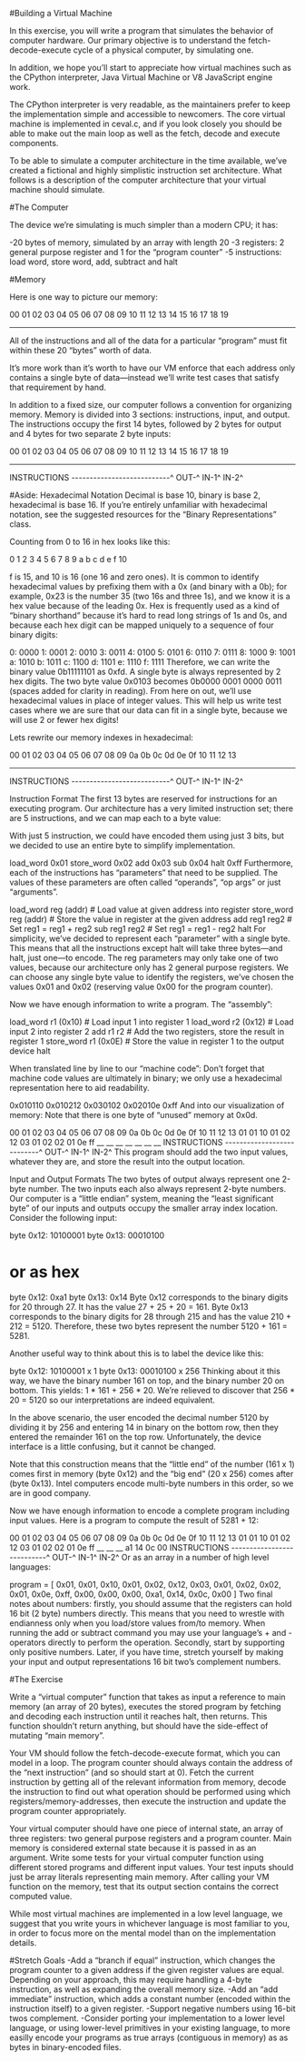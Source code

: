 #Building a Virtual Machine

In this exercise, you will write a program that simulates the behavior of computer hardware. Our primary objective is to understand the fetch-decode-execute cycle of a physical computer, by simulating one.

In addition, we hope you’ll start to appreciate how virtual machines such as the CPython interpreter, Java Virtual Machine or V8 JavaScript engine work.

The CPython interpreter is very readable, as the maintainers prefer to keep the implementation simple and accessible to newcomers. The core virtual machine is implemented in ceval.c, and if you look closely you should be able to make out the main loop as well as the fetch, decode and execute components.

To be able to simulate a computer architecture in the time available, we’ve created a fictional and highly simplistic instruction set architecture. What follows is a description of the computer architecture that your virtual machine should simulate.

#The Computer

The device we’re simulating is much simpler than a modern CPU; it has:

-20 bytes of memory, simulated by an array with length 20
-3 registers: 2 general purpose register and 1 for the “program counter”
-5 instructions: load word, store word, add, subtract and halt

#Memory

Here is one way to picture our memory:

00 01 02 03 04 05 06 07 08 09 10 11 12 13 14 15 16 17 18 19
__ __ __ __ __ __ __ __ __ __ __ __ __ __ __ __ __ __ __ __
All of the instructions and all of the data for a particular “program” must fit within these 20 “bytes” worth of data.

It’s more work than it’s worth to have our VM enforce that each address only contains a single byte of data—instead we’ll write test cases that satisfy that requirement by hand.

In addition to a fixed size, our computer follows a convention for organizing memory. Memory is divided into 3 sections: instructions, input, and output. The instructions occupy the first 14 bytes, followed by 2 bytes for output and 4 bytes for two separate 2 byte inputs:

00 01 02 03 04 05 06 07 08 09 10 11 12 13 14 15 16 17 18 19
__ __ __ __ __ __ __ __ __ __ __ __ __ __ __ __ __ __ __ __
INSTRUCTIONS ---------------------------^ OUT-^ IN-1^ IN-2^

#Aside: Hexadecimal Notation
Decimal is base 10, binary is base 2, hexadecimal is base 16.
If you’re entirely unfamiliar with hexadecimal notation, see the suggested resources for the “Binary Representations” class.


Counting from 0 to 16 in hex looks like this:

0 1 2 3 4 5 6 7 8 9 a b c d e f 10

f is 15, and 10 is 16 (one 16 and zero ones). It is common to identify hexadecimal values by prefixing them with a 0x (and binary with a 0b); for example, 0x23 is the number 35 (two 16s and three 1s), and we know it is a hex value because of the leading 0x. Hex is frequently used as a kind of “binary shorthand” because it’s hard to read long strings of 1s and 0s, and because each hex digit can be mapped uniquely to a sequence of four binary digits:

0: 0000
1: 0001
2: 0010
3: 0011
4: 0100
5: 0101
6: 0110
7: 0111
8: 1000
9: 1001
a: 1010
b: 1011
c: 1100
d: 1101
e: 1110
f: 1111
Therefore, we can write the binary value 0b11111101 as 0xfd. A single byte is always represented by 2 hex digits. The two byte value 0x0103 becomes 0b0000 0001 0000 0011 (spaces added for clarity in reading). From here on out, we’ll use hexadecimal values in place of integer values. This will help us write test cases where we are sure that our data can fit in a single byte, because we will use 2 or fewer hex digits!

Lets rewrite our memory indexes in hexadecimal:

00 01 02 03 04 05 06 07 08 09 0a 0b 0c 0d 0e 0f 10 11 12 13
__ __ __ __ __ __ __ __ __ __ __ __ __ __ __ __ __ __ __ __
INSTRUCTIONS ---------------------------^ OUT-^ IN-1^ IN-2^


Instruction Format
The first 13 bytes are reserved for instructions for an executing program. Our architecture has a very limited instruction set; there are 5 instructions, and we can map each to a byte value:

With just 5 instruction, we could have encoded them using just 3 bits, but we decided to use an entire byte to simplify implementation.

load_word   0x01
store_word  0x02
add         0x03
sub         0x04
halt        0xff
Furthermore, each of the instructions has “parameters” that need to be supplied. The values of these parameters are often called “operands”, “op args” or just “arguments”.

load_word  reg (addr)  # Load value at given address into register
store_word reg (addr)  # Store the value in register at the given address
add reg1 reg2          # Set reg1 = reg1 + reg2
sub reg1 reg2          # Set reg1 = reg1 - reg2
halt
For simplicity, we’ve decided to represent each “parameter” with a single byte. This means that all the instructions except halt will take three bytes—and halt, just one—to encode. The reg parameters may only take one of two values, because our architecture only has 2 general purpose registers. We can choose any single byte value to identify the registers, we’ve chosen the values 0x01 and 0x02 (reserving value 0x00 for the program counter).

Now we have enough information to write a program. The “assembly”:

load_word r1 (0x10)   # Load input 1 into register 1
load_word r2 (0x12)   # Load input 2 into register 2
add r1 r2             # Add the two registers, store the result in register 1
store_word r1 (0x0E)  # Store the value in register 1 to the output device
halt

When translated line by line to our “machine code”:
Don’t forget that machine code values are ultimately in binary; we only use a hexadecimal representation here to aid readability.

0x010110
0x010212
0x030102
0x02010e
0xff
And into our visualization of memory:
Note that there is one byte of “unused” memory at 0x0d.

00 01 02 03 04 05 06 07 08 09 0a 0b 0c 0d 0e 0f 10 11 12 13
01 01 10 01 02 12 03 01 02 02 01 0e ff __ __ __ __ __ __ __
INSTRUCTIONS ---------------------------^ OUT-^ IN-1^ IN-2^
This program should add the two input values, whatever they are, and store the result into the output location.

Input and Output Formats
The two bytes of output always represent one 2-byte number. The two inputs each also always represent 2-byte numbers. Our computer is a “little endian” system, meaning the “least significant byte” of our inputs and outputs occupy the smaller array index location. Consider the following input:

byte 0x12: 10100001
byte 0x13: 00010100

# or as hex
byte 0x12: 0xa1
byte 0x13: 0x14
Byte 0x12 corresponds to the binary digits for 20 through 27. It has the value 27 + 25 + 20 = 161. Byte 0x13 corresponds to the binary digits for 28 through 215 and has the value 210 + 212 = 5120. Therefore, these two bytes represent the number 5120 + 161 = 5281.

Another useful way to think about this is to label the device like this:

byte 0x12: 10100001 x 1
byte 0x13: 00010100 x 256
Thinking about it this way, we have the binary number 161 on top, and the binary number 20 on bottom. This yields: 1 * 161 + 256 * 20. We’re relieved to discover that 256 * 20 = 5120 so our interpretations are indeed equivalent.

In the above scenario, the user encoded the decimal number 5120 by dividing it by 256 and entering 14 in binary on the bottom row, then they entered the remainder 161 on the top row. Unfortunately, the device interface is a little confusing, but it cannot be changed.

Note that this construction means that the “little end” of the number (161 x 1) comes first in memory (byte 0x12) and the “big end” (20 x 256) comes after (byte 0x13). Intel computers encode multi-byte numbers in this order, so we are in good company.

Now we have enough information to encode a complete program including input values. Here is a program to compute the result of 5281 + 12:

00 01 02 03 04 05 06 07 08 09 0a 0b 0c 0d 0e 0f 10 11 12 13
01 01 10 01 02 12 03 01 02 02 01 0e ff __ __ __ a1 14 0c 00
INSTRUCTIONS ---------------------------^ OUT-^ IN-1^ IN-2^
Or as an array in a number of high level languages:

program = [
  0x01, 0x01, 0x10,
  0x01, 0x02, 0x12,
  0x03, 0x01, 0x02,
  0x02, 0x01, 0x0e,
  0xff,
  0x00,
  0x00, 0x00,
  0xa1, 0x14,
  0x0c, 0x00
]
Two final notes about numbers: firstly, you should assume that the registers can hold 16 bit (2 byte) numbers directly. This means that you need to wrestle with endianness only when you load/store values from/to memory. When running the add or subtract command you may use your language’s + and - operators directly to perform the operation. Secondly, start by supporting only positive numbers. Later, if you have time, stretch yourself by making your input and output representations 16 bit two’s complement numbers.

#The Exercise

Write a “virtual computer” function that takes as input a reference to main memory (an array of 20 bytes), executes the stored program by fetching and decoding each instruction until it reaches halt, then returns. This function shouldn’t return anything, but should have the side-effect of mutating “main memory”.

Your VM should follow the fetch-decode-execute format, which you can model in a loop. The program counter should always contain the address of the “next instruction” (and so should start at 0). Fetch the current instruction by getting all of the relevant information from memory, decode the instruction to find out what operation should be performed using which registers/memory-addresses, then execute the instruction and update the program counter appropriately.

Your virtual computer should have one piece of internal state, an array of three registers: two general purpose registers and a program counter. Main memory is considered external state because it is passed in as an argument. Write some tests for your virtual computer function using different stored programs and different input values. Your test inputs should just be array literals representing main memory. After calling your VM function on the memory, test that its output section contains the correct computed value.

While most virtual machines are implemented in a low level language, we suggest that you write yours in whichever language is most familiar to you, in order to focus more on the mental model than on the implementation details.

#Stretch Goals
-Add a “branch if equal” instruction, which changes the program counter to a given address if the given register values are equal. Depending on your approach, this may require handling a 4-byte instruction, as well as expanding the overall memory size.
-Add an “add immediate” instruction, which adds a constant number (encoded within the instruction itself) to a given register.
-Support negative numbers using 16-bit twos complement.
-Consider porting your implementation to a lower level language, or using lower-level primitives in your existing language, to more easilly encode your programs as true arrays (contiguous in memory) as as bytes in binary-encoded files.
